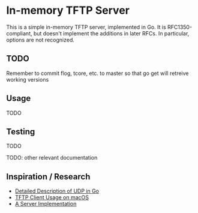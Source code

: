 In-memory TFTP Server
=====================

This is a simple in-memory TFTP server, implemented in Go.  It is
RFC1350-compliant, but doesn't implement the additions in later RFCs.  In
particular, options are not recognized.

TODO
----

Remember to commit flog, tcore, etc. to master so that go get will retreive working versions

Usage
-----
TODO

Testing
-------
TODO

TODO: other relevant documentation

Inspiration / Research
----------------------

  * [Detailed Description of UDP in Go](https://ops.tips/blog/udp-client-and-server-in-go/)
  * [TFTP Client Usage on macOS](http://www.i-helpdesk.com.au/index.php?/Knowledgebase/Article/View/721/0/how-to-upgrade-router-firmware-via-tftp-using-mac-os-devices)
  * [A Server Implementation](https://github.com/shriganeshs/golang-tftp-server/blob/master/main.go)


